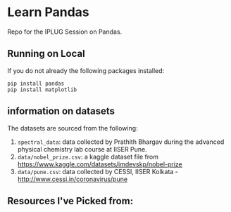 # Learn Pandas
Repo for the IPLUG Session on Pandas. 

## Running on Local 
If you do not already the following packages installed:

```
pip install pandas
pip install matplotlib
```

## information on datasets

The datasets are sourced from the following:
1. `spectral_data`: data collected by Prathith Bhargav during the advanced physical chemistry lab course at IISER Pune. 
2. `data/nobel_prize.csv`: a kaggle dataset file from https://www.kaggle.com/datasets/imdevskp/nobel-prize 
3. `data/pune.csv`: data collected by CESSI, IISER Kolkata - http://www.cessi.in/coronavirus/pune

## Resources I've Picked from:
